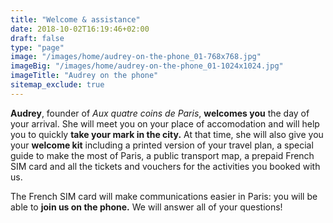 ```yaml
---
title: "Welcome & assistance"
date: 2018-10-02T16:19:46+02:00
draft: false
type: "page"
image: "/images/home/audrey-on-the-phone_01-768x768.jpg"
imageBig: "/images/home/audrey-on-the-phone_01-1024x1024.jpg"
imageTitle: "Audrey on the phone"
sitemap_exclude: true
---
```


**Audrey**, founder of *Aux quatre coins de Paris*, **welcomes you** the day of your arrival. She will meet you on your place of accomodation and will help you to quickly **take your mark in the city.** At that time, she will also give you your **welcome kit** including a printed version of your travel plan, a special guide to make the most of Paris, a public transport map, a prepaid French SIM card and all the tickets and vouchers for the activities you booked with us.

The French SIM card will make communications easier in Paris: you will be able to **join us on the phone.** We will answer all of your questions!
